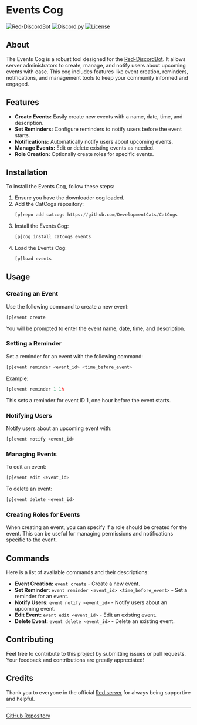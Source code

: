 
# Events Cog

[![Red-DiscordBot](https://img.shields.io/badge/Red--DiscordBot-V3-red.svg)](https://github.com/Cog-Creators/Red-DiscordBot)
[![Discord.py](https://img.shields.io/badge/Discord.py-rewrite-blue.svg)](https://github.com/Rapptz/discord.py/tree/rewrite)
[![License](https://img.shields.io/badge/License-MIT-blue)](https://github.com/DevelopmentCats/CatCogs/blob/main/LICENSE)

## About

The Events Cog is a robust tool designed for the [Red-DiscordBot](https://github.com/Cog-Creators/Red-DiscordBot). It allows server administrators to create, manage, and notify users about upcoming events with ease. This cog includes features like event creation, reminders, notifications, and management tools to keep your community informed and engaged.

## Features

- **Create Events:** Easily create new events with a name, date, time, and description.
- **Set Reminders:** Configure reminders to notify users before the event starts.
- **Notifications:** Automatically notify users about upcoming events.
- **Manage Events:** Edit or delete existing events as needed.
- **Role Creation:** Optionally create roles for specific events.

## Installation

To install the Events Cog, follow these steps:

1. Ensure you have the downloader cog loaded.
2. Add the CatCogs repository:
    ```py
    [p]repo add catcogs https://github.com/DevelopmentCats/CatCogs
    ```
3. Install the Events Cog:
    ```py
    [p]cog install catcogs events
    ```
4. Load the Events Cog:
    ```py
    [p]load events
    ```

## Usage

### Creating an Event

Use the following command to create a new event:

```py
[p]event create
```

You will be prompted to enter the event name, date, time, and description.

### Setting a Reminder

Set a reminder for an event with the following command:

```py
[p]event reminder <event_id> <time_before_event>
```

Example:

```py
[p]event reminder 1 1h
```

This sets a reminder for event ID 1, one hour before the event starts.

### Notifying Users

Notify users about an upcoming event with:

```py
[p]event notify <event_id>
```

### Managing Events

To edit an event:

```py
[p]event edit <event_id>
```

To delete an event:

```py
[p]event delete <event_id>
```

### Creating Roles for Events

When creating an event, you can specify if a role should be created for the event. This can be useful for managing permissions and notifications specific to the event.

## Commands

Here is a list of available commands and their descriptions:

- **Event Creation:** `event create` - Create a new event.
- **Set Reminder:** `event reminder <event_id> <time_before_event>` - Set a reminder for an event.
- **Notify Users:** `event notify <event_id>` - Notify users about an upcoming event.
- **Edit Event:** `event edit <event_id>` - Edit an existing event.
- **Delete Event:** `event delete <event_id>` - Delete an existing event.

## Contributing

Feel free to contribute to this project by submitting issues or pull requests. Your feedback and contributions are greatly appreciated!

## Credits

Thank you to everyone in the official [Red server](https://discord.gg/red) for always being supportive and helpful.

---

[GitHub Repository](https://github.com/DevelopmentCats/CatCogs)
